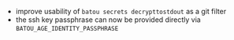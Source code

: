 - improve usability of `batou secrets decrypttostdout` as a git filter
- the ssh key passphrase can now be provided directly via `BATOU_AGE_IDENTITY_PASSPHRASE`
